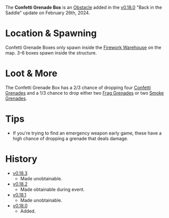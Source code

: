 The **Confetti Grenade Box** is an [Obstacle](/obstacles) added in the [v0.18.0](https://github.com/HasangerGames/suroi/releases/tag/v0.18.0) "Back in the Saddle" update on February 26th, 2024.

# Location & Spawning

Confetti Grenade Boxes only spawn inside the [Firework Warehouse](/buildings/firework_warehouse) on the map. 3-6 boxes spawn inside the structure.

# Loot & More

The Confetti Grenade Box has a 2/3 chance of dropping four [Confetti Grenades](/weapons/throwables/confetti_grenade) and a 1/3 chance to drop either two [Frag Grenades](/weapons/throwables/frag_grenade) or two [Smoke Grenades](/weapons/throwables/smoke_grenade).

# Tips

- If you're trying to find an emergency weapon early game, these have a high chance of dropping a grenade that deals damage.

# History

- [v0.18.3](https://github.com/HasangerGames/suroi/releases/tag/v0.18.3)
  - Made unobtainable.
- [v0.18.2](https://github.com/HasangerGames/suroi/releases/tag/v0.18.2)
  - Made obtainable during event.
- [v0.18.1](https://github.com/HasangerGames/suroi/releases/tag/v0.18.1)
  - Made unobtainable.
- [v0.18.0](https://github.com/HasangerGames/suroi/releases/tag/v0.18.0)
  - Added.
